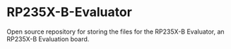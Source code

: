 # RP235X-B-Evaluator
Open source repository for storing the files for the RP235X-B Evaluator, an RP235X-B Evaluation board.
